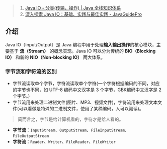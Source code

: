 > 1. [Java IO - 分类(传输，操作) | Java 全栈知识体系](https://www.pdai.tech/md/java/io/java-io-basic-category.html)
> 2. [深入探索 Java IO：基础、实践与最佳实践 - JavaGuidePro](https://javaguidepro.com/java-basic/java-io/)

## 介绍
Java IO（Input/Output）是 Java 编程中用于处理**输入输出操作**的核心模块，主要基于 **流（Stream）** 的概念实现。Java IO 可以分为传统的 **BIO（Blocking IO）** 和新的 **NIO（Non-blocking IO）** 两大体系。

### 字节流和字符流的区别

- 字节流读取单个字节，字符流读取单个字符(一个字符根据编码的不同，对应的字节也不同，如 UTF-8 编码中文汉字是 3 个字节，GBK编码中文汉字是 2 个字节。)
- 字节流用来处理二进制文件(图片、MP3、视频文件)，字符流用来处理文本文件(可以看做是特殊的二进制文件，使用了某种编码，人可以阅读)。

> 简而言之，字节是给计算机看的，字符才是给人看的。

- **字节流**：`InputStream`、`OutputStream`、`FileInputStream`、`FileOutputStream`
- **字符流**：`Reader`、`Writer`、`FileReader`、`FileWriter`